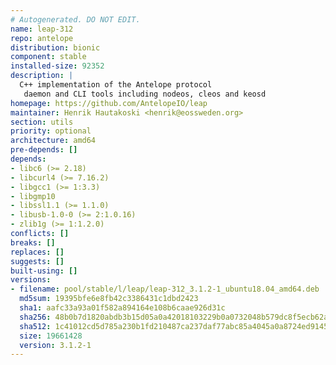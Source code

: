 ```yaml
---
# Autogenerated. DO NOT EDIT.
name: leap-312
repo: antelope
distribution: bionic
component: stable
installed-size: 92352
description: |
  C++ implementation of the Antelope protocol
   daemon and CLI tools including nodeos, cleos and keosd
homepage: https://github.com/AntelopeIO/leap
maintainer: Henrik Hautakoski <henrik@eossweden.org>
section: utils
priority: optional
architecture: amd64
pre-depends: []
depends:
- libc6 (>= 2.18)
- libcurl4 (>= 7.16.2)
- libgcc1 (>= 1:3.3)
- libgmp10
- libssl1.1 (>= 1.1.0)
- libusb-1.0-0 (>= 2:1.0.16)
- zlib1g (>= 1:1.2.0)
conflicts: []
breaks: []
replaces: []
suggests: []
built-using: []
versions:
- filename: pool/stable/l/leap/leap-312_3.1.2-1_ubuntu18.04_amd64.deb
  md5sum: 19395bfe6e8fb42c3386431c1dbd2423
  sha1: aafc33a93a01f582a894164e108b6caae926d31c
  sha256: 48b0b7d1820abdb3b15d05a0a42018103229b0a0732048b579dc8f5ecb62aa77
  sha512: 1c41012cd5d785a230b1fd210487ca237daf77abc85a4045a0a8724ed9145a1ae6af0753f12ee0178c1485e1445eafa530810d3047727750f51fa58d2dbff946
  size: 19661428
  version: 3.1.2-1
---
```

